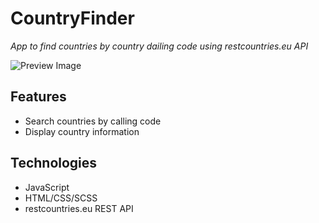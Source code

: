 # CountryFinder

_App to find countries by country dailing code using restcountries.eu API_

![Preview Image](./assets/img/CountryFinder.png)

## Features
- Search countries by calling code
- Display country information

## Technologies
- JavaScript
- HTML/CSS/SCSS
- restcountries.eu REST API

